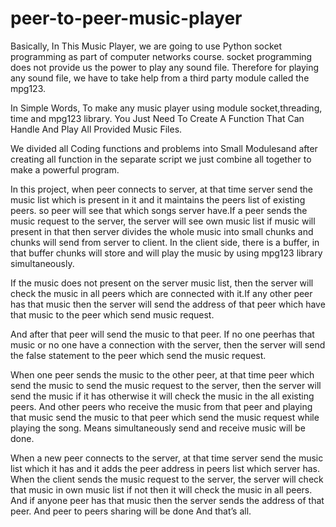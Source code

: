 # peer-to-peer-music-player
Basically, In This Music Player, we are going to use Python socket programming as part of computer networks course. socket programming does not provide us the power to play any sound file. Therefore for playing any sound file, we have to take help from a third party module called the mpg123.

In Simple Words, To make any music player using module socket,threading, time and mpg123 library. You Just Need To Create A Function That Can Handle And Play All Provided Music Files.

We divided all Coding functions and problems into Small Modulesand after creating all function in the separate script we just combine all together to make a powerful program.

In this project, when peer connects to server, at that time server send the music list which is present in it and it maintains the peers list of existing peers. so peer will see that which songs server have.If a peer sends the music request to the server, the server will see own music list if music will present in that then server divides the whole music into small chunks and chunks will send from server to client. In the client side, there is a buffer, in that buffer chunks will store and will play the music by using mpg123 library simultaneously.

If the music does not present on the server music list, then the server will check the music in all peers which are connected with it.If any other peer has that music then the server will send the address of that peer which have that music to the peer which send music request.

And after that peer will send the music to that peer. If no one peerhas that music or no one have a connection with the server, then the server will send the false statement to the peer which send the music request.

When one peer sends the music to the other peer, at that time peer which send the music to send the music request to the server, then the server will send the music if it has otherwise it will check the music in the all existing peers. And other peers who receive the music from that peer and playing that music send the music to that peer which send the music request while playing the song. Means simultaneously send and receive music will be done.

When a new peer connects to the server, at that time server send the music list which it has and it adds the peer address in peers list which server has. When the client sends the music request to the server, the server will check that music in own music list if not then it will check the music in all peers. And if anyone peer has that music then the server sends the address of that peer. And peer to peers sharing will be done And that’s all.
